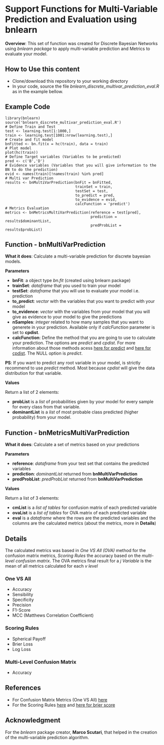 # Support Functions for Multi-Variable Prediction and Evaluation using bnlearn
**Overview**: This set of function was created for Discrete Bayesian Networks using *bnlearn package* to apply multi-variable prediction and Metrics to evaluate your model.

## How to Use this content
- Clone/download this repository to your working directory
- In your code, source the file *bnlearn_discrete_multivar_prediction_eval.R* as in the example bellow.

## Example Code
```
library(bnlearn)
source('bnlearn_discrete_multivar_prediction_eval.R')
# Define Train and Test
test <- learning.test[1:1000,]
train <- learning.test[1001:nrow(learning.test),]
# Create and fit model
bnFitted <- bn.fit(x = hc(train), data = train)
# Plot model
plot(hc(train))
# Define Target variables (Variables to be predicted)
pred <- c('B','D')
# Evidence variables (Variables that you will give information to the BN to do the prediction)
evid <- names(train)[!names(train) %in% pred]
# Multi var Prediction
results <- bnMultiVarPrediction(bnFit = bnFitted, 
                                trainSet = train,
                                testSet = test,
                                to_predict = pred,
                                to_evidence = evid, 
                                calcFunction = 'predict')
# Metrics Evaluation
metrics <- bnMetricsMultiVarPrediction(reference = test[pred],
                                       prediction = results$dominantList,
                                       predProbList = results$probList)
```





## Function - bnMultiVarPrediction
**What it does**: Calculate a multi-variable prediction for discrete bayesian models.

**Parameters**
- **bnFit**: a object type *bn.fit* (created using bnlearn package)
- **trainSet**: *dataframe* that you used to train your model
- **testSet**: *dataframe* that you will use to evaluate your model i.e. prediction
- **to_predict**: *vector* with the variables that you want to predict with your model
- **to_evidence**: *vector* with the variables from your model that you will give as evidence to your model to give the predictions
- **nSamples**: *integer* related to how many samples that you want to generete in your prediction. Available only if *calcFunction* parameter is set to **cpdist**.
- **calcFunction**: Define the method that you are going to use to calculate your prediction. The options are *predict* and *cpdist*. For more information about those methods acess [here for predict](http://www.bnlearn.com/documentation/man/impute.html) and [here for cpdist](http://www.bnlearn.com/documentation/man/cpquery.html). The NULL option is *predict*.

**PS**: If you want to predict any root variable in your model, is strictly recommend to use *predict* method. Most because *cpdist* will give the data distribution for that variable.

**Values**

Return a list of 2 elements:
- **probList** is a *list* of probabilities given by your model for every sample for every class from that variable.
- **dominantList** is a *list* of most probable class predicted (higher probability) from your model.

## Function - bnMetricsMultiVarPrediction
**What it does**: Calculate a set of metrics based on your predictions

**Parameters**
- **reference**: *dataframe* from your test set that contains the predicted variables
- **prediction**: *dominantList* returned from **bnMultiVarPrediction**
- **predProbList**: *predProbList* returned from **bnMultiVarPrediction**

**Values**

Return a list of 3 elements:
- **cmList** is a *list of tables* for confusion matrix of each predicted variable
- **ovaList** is a *list of tables* for OVA matrix of each predicted variable
- **eval** is a *dataframe* where the rows are the predicted variables and the columns are the calculated metrics (about the metrics, more in **Details**)

## Details
The calculated metrics was based in *One VS All (OVA)* method for the confusion matrix metrics, *Scoring Rules* the accuracy based on the *multi-level confusion matrix*. The OVA metrics final result for a *j Variable* is the mean of all metrics calculated for each *v level*
### One VS All 
- Accuracy
- Sensibility
- Specificity
- Precision
- F1-Score
- MCC (Matthews Correlation Coefficient)

### Scoring Rules
- Spherical Payoff
- Brier Loss
- Log Loss

### Multi-Level Confusion Matrix
- Accuracy

## References
- For Confusion Matrix Metrics (One VS All) [here](https://en.wikipedia.org/wiki/Confusion_matrix)
- For the Scoring Rules [here](https://www.norsys.com/tutorials/netica/secD/tut_D2.htm) and [here for brier score](https://en.wikipedia.org/wiki/Scoring_rule)

## Acknowledgment
For the *bnlearn* package creator, **Marco Scutari**, that helped in the creation of the multi-variable prediction algorithm.
